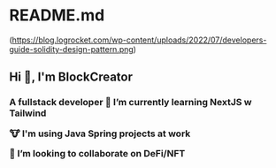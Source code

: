 # README.md
(https://blog.logrocket.com/wp-content/uploads/2022/07/developers-guide-solidity-design-pattern.png)
<b><h2>Hi 👋, I'm BlockCreator</h2>
<h3>A fullstack developer
🌱 I’m currently learning NextJS w Tailwind

🐮 I'm using Java Spring projects at work

👯 I’m looking to collaborate on DeFi/NFT
